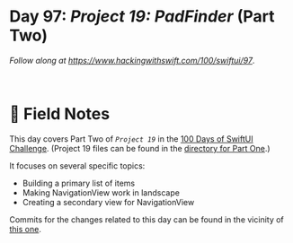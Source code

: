 # Day 97: _Project 19: PadFinder_ (Part Two)

_Follow along at https://www.hackingwithswift.com/100/swiftui/97_.

<br/>


# 📒 Field Notes

This day covers Part Two of _`Project 19`_ in the [100 Days of SwiftUI Challenge](https://www.hackingwithswift.com/100/swiftui/97). (Project 19 files can be found in the [directory for Part One](../day-096/).)

It focuses on several specific topics:

- Building a primary list of items
- Making NavigationView work in landscape
- Creating a secondary view for NavigationView


Commits for the changes related to this day can be found in the vicinity of [this one](https://github.com/CypherPoet/100-days-of-swiftui-and-combine/commit/c6ea070356c0910398a0e70f9b5083d402038756).
